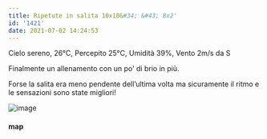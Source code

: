 ```yaml
---
title: Ripetute in salita 10x10&#34; &#43; 8x2'
id: '1421'
date: 2021-07-02 14:24:53
---
```


Cielo sereno, 26°C, Percepito 25°C, Umidità 39%, Vento 2m/s da S

Finalmente un allenamento con un po' di brio in più.

Forse la salita era meno pendente dell’ultima volta ma sicuramente il ritmo e le sensazioni sono state migliori!

![image](/images/2021/08/20210702-activity-map.png)

#### map
